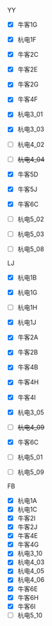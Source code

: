 YY

- [x] 牛客1G
- [x] 杭电1F
- [x] 牛客2C
- [x] 牛客2E
- [x] 牛客2G
- [x] 牛客4F
- [x] 杭电3_01
- [x] 杭电3_03
- [ ] 杭电4_02
- [ ] ~~杭电4_04~~
- [x] 牛客5D
- [x] 牛客5J
- [x] 牛客6C
- [ ] 杭电5_02
- [ ] 杭电5_03
- [ ] 杭电5_08



LJ

- [x] 杭电1B
- [x] 杭电1G
- [ ] 杭电1H
- [x] 杭电1J
- [x] 牛客2A
- [x] 牛客2B
- [x] 牛客4B
- [x] 牛客4H
- [x] 牛客4I
- [x] 杭电3_05
- [ ] ~~杭电4_09~~
- [x] 牛客6C
- [ ] 杭电5_01
- [ ] 杭电5_09





FB
- [x] 杭电1A
- [x] 杭电1C
- [x] 牛客2I
- [x] 牛客2J
- [x] 牛客4E
- [x] 牛客4G
- [x] 杭电3_10
- [x] 杭电4_03
- [x] 杭电4_05
- [x] 杭电4_06
- [x] 牛客6E
- [x] 牛客6H
- [x] 牛客6I
- [ ] 杭电5_10
